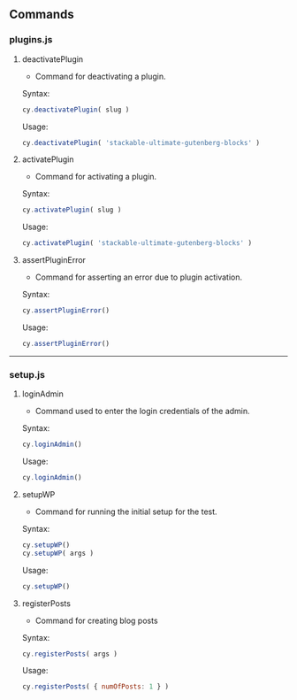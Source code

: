 ## Commands
### plugins.js

1. deactivatePlugin
    - Command for deactivating a plugin.

    Syntax:

    ```jsx
    cy.deactivatePlugin( slug )
    ```

    Usage:

    ```jsx
    cy.deactivatePlugin( 'stackable-ultimate-gutenberg-blocks' )
    ```

2. activatePlugin
    - Command for activating a plugin.

    Syntax:

    ```jsx
    cy.activatePlugin( slug )
    ```

    Usage:

    ```jsx
    cy.activatePlugin( 'stackable-ultimate-gutenberg-blocks' )
    ```

3. assertPluginError
    - Command for asserting an error due to plugin activation.

    Syntax:

    ```jsx
    cy.assertPluginError()
    ```

    Usage:

    ```jsx
    cy.assertPluginError()
    ```

---

### setup.js

1. loginAdmin
    - Command used to enter the login credentials of the admin.

    Syntax:

    ```jsx
    cy.loginAdmin()
    ```

    Usage:

    ```jsx
    cy.loginAdmin()
    ```

2. setupWP
    - Command for running the initial setup for the test.

    Syntax:

    ```jsx
    cy.setupWP()
    cy.setupWP( args )
    ```

    Usage:

    ```jsx
    cy.setupWP()
    ```

3. registerPosts
    - Command for creating blog posts

    Syntax:

    ```jsx
    cy.registerPosts( args )
    ```

    Usage:

    ```jsx
    cy.registerPosts( { numOfPosts: 1 } )
    ```